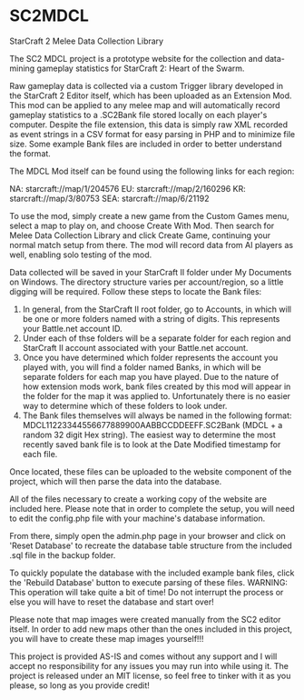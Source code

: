SC2MDCL
=======

StarCraft 2 Melee Data Collection Library

The SC2 MDCL project is a prototype website for the collection and data-mining gameplay statistics for StarCraft 2: Heart of the Swarm. 

Raw gameplay data is collected via a custom Trigger library developed in the StarCraft 2 Editor itself, which has been uploaded as an Extension Mod. This mod can be applied to any melee map and will automatically record gameplay statistics to a .SC2Bank file stored locally on each player's computer. Despite the file extension, this data is simply raw XML recorded as event strings in a CSV format for easy parsing in PHP and to minimize file size. Some example Bank files are included in order to better understand the format.

The MDCL Mod itself can be found using the following links for each region:

NA: starcraft://map/1/204576
EU: starcraft://map/2/160296
KR: starcraft://map/3/80753
SEA: starcraft://map/6/21192

To use the mod, simply create a new game from the Custom Games menu, select a map to play on, and choose Create With Mod. Then search for Melee Data Collection Library and click Create Game, continuing your normal match setup from there. The mod will record data from AI players as well, enabling solo testing of the mod.

Data collected will be saved in your StarCraft II folder under My Documents on Windows. The directory structure varies per account/region, so a little digging will be required. Follow these steps to locate the Bank files:

1. In general, from the StarCraft II root folder, go to Accounts, in which will be one or more folders named with a string of digits. This represents your Battle.net account ID. 
2. Under each of thse folders will be a separate folder for each region and StarCraft II account associated with your Battle.net account. 
3. Once you have determined which folder represents the account you played with, you will find a folder named Banks, in which will be separate folders for each map you have played. Due to the nature of how extension mods work, bank files created by this mod will appear in the folder for the map it was applied to. Unfortunately there is no easier way to determine which of these folders to look under. 
4. The Bank files themselves will always be named in the following format: MDCL11223344556677889900AABBCCDDEEFF.SC2Bank (MDCL + a random 32 digit Hex string). The easiest way to determine the most recently saved bank file is to look at the Date Modified timestamp for each file.

Once located, these files can be uploaded to the website component of the project, which will then parse the data into the database.

All of the files necessary to create a working copy of the website are included here. Please note that in order to complete the setup, you will need to edit the config.php file with your machine's database information. 

From there, simply open the admin.php page in your browser and click on 'Reset Database' to recreate the database table structure from the included .sql file in the backup folder. 

To quickly populate the database with the included example bank files, click the 'Rebuild Database' button to execute parsing of these files. WARNING: This operation will take quite a bit of time! Do not interrupt the process or else you will have to reset the database and start over!

Please note that map images were created manually from the SC2 editor itself. In order to add new maps other than the ones included in this project, you will have to create these map images yourself!!!

This project is provided AS-IS and comes without any support and I will accept no responsibility for any issues you may run into while using it. The project is released under an MIT license, so feel free to tinker with it as you please, so long as you provide credit!
